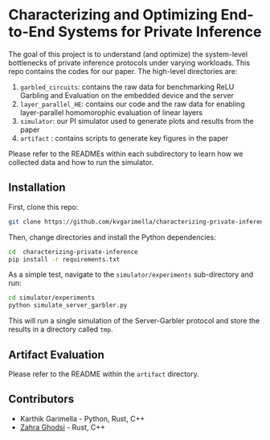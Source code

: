 # Characterizing and Optimizing End-to-End Systems for Private Inference

The goal of this project is to understand (and optimize) the system-level bottlenecks of private inference protocols under varying workloads. This repo contains the codes for our paper. The high-level directories are:

1. `garbled_circuits`: contains the raw data for benchmarking ReLU Garbling and Evaluation on the embedded device and the server
2. `layer_parallel_HE`: contains our code and the raw data for enabling layer-parallel homomorophic evaluation of linear layers
3. `simulator`: our PI simulator used to generate plots and results from the paper
4. `artifact` : contains scripts to generate key figures in the paper

Please refer to the READMEs within each subdirectory to learn how we collected data and how to run the simulator.

## Installation
First, clone this repo:
```bash
git clone https://github.com/kvgarimella/characterizing-private-inference.git
```
Then, change directories and install the Python dependencies:
```bash
cd  characterizing-private-inference
pip install -r requirements.txt
```
As a simple test, navigate to the `simulator/experiments` sub-directory and run:
```bash
cd simulator/experiments
python simulate_server_garbler.py
```
This will run a single simulation of the Server-Garbler protocol and store the results in a directory called `tmp`.

## Artifact Evaluation
Please refer to the README within the `artifact` directory. 

## Contributors
- Karthik Garimella - Python, Rust, C++
- [Zahra Ghodsi](https://ghodsi.me/) - Rust, C++


